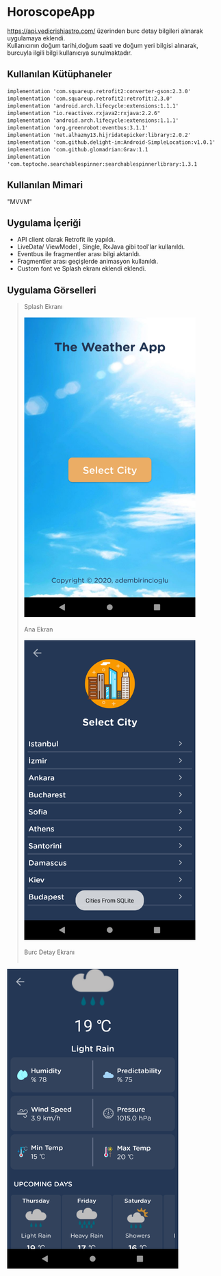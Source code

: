 # HoroscopeApp
https://api.vedicrishiastro.com/ üzerinden burc detay bilgileri alınarak uygulamaya eklendi.<br/>
Kullanıcının doğum tarihi,doğum saati ve doğum yeri bilgisi alınarak, burcuyla ilgili bilgi kullanıcıya sunulmaktadır.<br/>

## Kullanılan Kütüphaneler
`implementation 'com.squareup.retrofit2:converter-gson:2.3.0'`<br/>
`implementation 'com.squareup.retrofit2:retrofit:2.3.0'`<br/>
`implementation 'android.arch.lifecycle:extensions:1.1.1'`<br/>
`implementation "io.reactivex.rxjava2:rxjava:2.2.6"`<br/>
`implementation 'android.arch.lifecycle:extensions:1.1.1'`<br/>
`implementation 'org.greenrobot:eventbus:3.1.1'`<br/>
`implementation 'net.alhazmy13.hijridatepicker:library:2.0.2'`<br/>
`implementation 'com.github.delight-im:Android-SimpleLocation:v1.0.1'`<br/>
`implementation 'com.github.glomadrian:Grav:1.1`<br/>
`implementation 'com.toptoche.searchablespinner:searchablespinnerlibrary:1.3.1`<br/>


## Kullanılan Mimari 

"MVVM"<br/>

## Uygulama İçeriği

- API client olarak Retrofit ile yapıldı.<br/>
- LiveData/ ViewModel , Single, RxJava gibi tool'lar kullanıldı.<br/>
- Eventbus ile fragmentler arası bilgi aktarıldı.<br/>
- Fragmentler arası geçişlerde animasyon kullanıldı.<br/>
- Custom font ve Splash ekranı eklendi eklendi.<br/>

## Uygulama Görselleri
> Splash Ekranı<br/><br/>
<img src="https://github.com/birincioglu1/TheWeatherAppMVVM/blob/master/app/src/main/res/drawable-v24/screen_main.png" width="400" height="700"><br/><br/>
> Ana Ekran<br/><br/>
<img src="https://github.com/birincioglu1/TheWeatherAppMVVM/blob/master/app/src/main/res/drawable-v24/screen_city.png" width="400" height="700"><br/><br/>
> Burc Detay Ekranı <br/><br/>
<img src="https://github.com/birincioglu1/TheWeatherAppMVVM/blob/master/app/src/main/res/drawable-v24/screen_detail.png" width="400" height="700">

